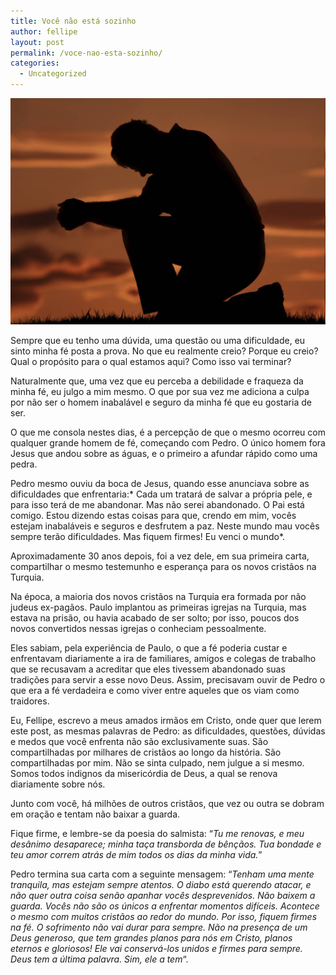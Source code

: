 ```yaml
---
title: Você não está sozinho
author: fellipe
layout: post
permalink: /voce-nao-esta-sozinho/
categories:
  - Uncategorized
---
```

[<img alt="prayer" src="/img/posts/2014/07/prayer.jpg"  />][1]

Sempre que eu tenho uma dúvida, uma questão ou uma dificuldade, eu sinto minha fé posta a prova. No que eu realmente creio? Porque eu creio? Qual o propósito para o qual estamos aqui? Como isso vai terminar?

Naturalmente que, uma vez que eu perceba a debilidade e fraqueza da minha fé, eu julgo a mim mesmo. O que por sua vez me adiciona a culpa por não ser o homem inabalável e seguro da minha fé que eu gostaria de ser.

O que me consola nestes dias, é a percepção de que o mesmo ocorreu com qualquer grande homem de fé, começando com Pedro. O único homem fora Jesus que andou sobre as águas, e o primeiro a afundar rápido como uma pedra.

Pedro mesmo ouviu da boca de Jesus, quando esse anunciava sobre as dificuldades que enfrentaria:* Cada um tratará de salvar a própria pele, e para isso terá de me abandonar. Mas não serei abandonado. O Pai está comigo. Estou dizendo estas coisas para que, crendo em mim, vocês estejam inabaláveis e seguros e desfrutem a paz. Neste mundo mau vocês sempre terão dificuldades. Mas fiquem firmes! Eu venci o mundo*.

Aproximadamente 30 anos depois, foi a vez dele, em sua primeira carta, compartilhar o mesmo testemunho e esperança para os novos cristãos na Turquia.

Na época, a maioria dos novos cristãos na Turquia era formada por não judeus ex-pagãos. Paulo implantou as primeiras igrejas na Turquia, mas estava na prisão, ou havia acabado de ser solto; por isso, poucos dos novos convertidos nessas igrejas o conheciam pessoalmente.

Eles sabiam, pela experiência de Paulo, o que a fé poderia custar e enfrentavam diariamente a ira de familiares, amigos e colegas de trabalho que se recusavam a acreditar que eles tivessem abandonado suas tradições para servir a esse novo Deus. Assim, precisavam ouvir de Pedro o que era a fé verdadeira e como viver entre aqueles que os viam como traidores.

Eu, Fellipe, escrevo a meus amados irmãos em Cristo, onde quer que lerem este post, as mesmas palavras de Pedro: as dificuldades, questões, dúvidas e medos que você enfrenta não são exclusivamente suas. São compartilhadas por milhares de cristãos ao longo da história. São compartilhadas por mim. Não se sinta culpado, nem julgue a si mesmo. Somos todos indignos da misericórdia de Deus, a qual se renova diariamente sobre nós.

Junto com você, há milhões de outros cristãos, que vez ou outra se dobram em oração e tentam não baixar a guarda.

Fique firme, e lembre-se da poesia do salmista: &#8220;*Tu me renovas, e meu desânimo desaparece; minha taça transborda de bênçãos. Tua bondade e teu amor correm atrás de mim todos os dias da minha* *vida.*&#8221;

Pedro termina sua carta com a seguinte mensagem: &#8220;*Tenham uma mente tranquila, mas estejam sempre atentos. O diabo está querendo atacar, e não quer outra coisa senão apanhar vocês desprevenidos. Não baixem a guarda. Vocês não são os únicos a enfrentar momentos difíceis. Acontece o mesmo com muitos cristãos ao redor do mundo. Por isso, fiquem firmes na fé. O sofrimento não vai durar para sempre. Não na presença de um Deus generoso, que tem grandes planos para nós em Cristo, planos eternos e gloriosos! Ele vai conservá-los unidos e firmes para sempre. Deus tem a última palavra. Sim, ele a tem*&#8220;.

&nbsp;

 [1]: /img/posts/2014/07/prayer.jpg
